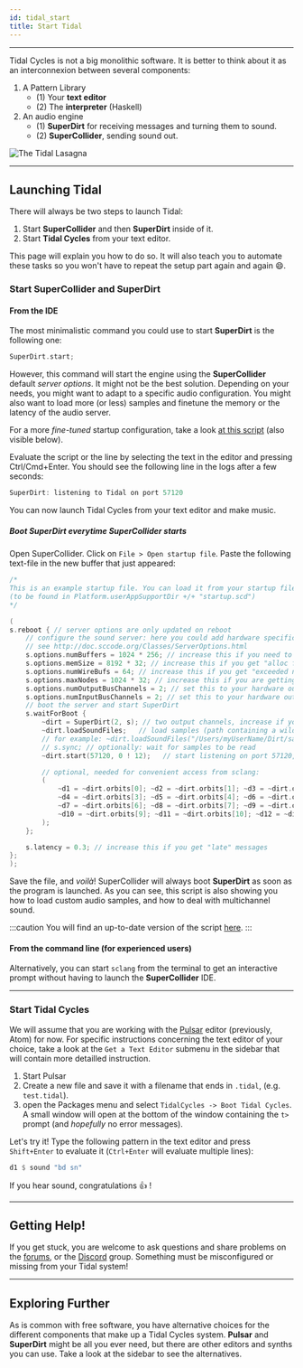 ```yaml
---
id: tidal_start 
title: Start Tidal
---
```


----

Tidal Cycles is not a big monolithic software. It is better to think about it as an interconnexion between several components: 

1. A Pattern Library
   * (1) Your **text editor**
   * (2) The **interpreter** (Haskell) 
2. An audio engine
   * (1) **SuperDirt** for receiving messages and turning them to sound.
   * (2) **SuperCollider**, sending sound out.

![The Tidal Lasagna](tidallasagna.png)

-----

## Launching Tidal 

There will always be two steps to launch Tidal:
1. Start **SuperCollider** and then **SuperDirt** inside of it.
2. Start **Tidal Cycles** from your text editor.

This page will explain you how to do so. It will also teach you to automate these tasks so you won't have to repeat the setup part again and again :smile:.

### Start SuperCollider and SuperDirt 

#### From the IDE

The most minimalistic command you could use to start **SuperDirt** is the following one:
```c
SuperDirt.start;
```

However, this command will start the engine using the **SuperCollider** default *server options*. It might not be the best solution. Depending on your needs, you might want to adapt to a specific audio configuration. You might also want to load more (or less) samples and finetune the memory or the latency of the audio server. 

For a more *fine-tuned* startup configuration, take a look [at this script](https://raw.githubusercontent.com/musikinformatik/SuperDirt/develop/superdirt_startup.scd) (also visible below).

Evaluate the script or the line by selecting the text in the editor and pressing Ctrl/Cmd+Enter. You should see the following line in the logs after a few seconds:
```c
SuperDirt: listening to Tidal on port 57120
```

You can now launch Tidal Cycles from your text editor and make music.

##### Boot SuperDirt everytime SuperCollider starts 

Open SuperCollider. Click on `File > Open startup file`. Paste the following text-file in the new buffer that just appeared:
```c
/*
This is an example startup file. You can load it from your startup file
(to be found in Platform.userAppSupportDir +/+ "startup.scd")
*/

(
s.reboot { // server options are only updated on reboot
	// configure the sound server: here you could add hardware specific options
	// see http://doc.sccode.org/Classes/ServerOptions.html
	s.options.numBuffers = 1024 * 256; // increase this if you need to load more samples
	s.options.memSize = 8192 * 32; // increase this if you get "alloc failed" messages
	s.options.numWireBufs = 64; // increase this if you get "exceeded number of interconnect buffers" messages 
	s.options.maxNodes = 1024 * 32; // increase this if you are getting drop outs and the message "too many nodes"
	s.options.numOutputBusChannels = 2; // set this to your hardware output channel size, if necessary
	s.options.numInputBusChannels = 2; // set this to your hardware output channel size, if necessary
	// boot the server and start SuperDirt
	s.waitForBoot {
		~dirt = SuperDirt(2, s); // two output channels, increase if you want to pan across more channels
		~dirt.loadSoundFiles;   // load samples (path containing a wildcard can be passed in)
		// for example: ~dirt.loadSoundFiles("/Users/myUserName/Dirt/samples/*");
		// s.sync; // optionally: wait for samples to be read
		~dirt.start(57120, 0 ! 12);   // start listening on port 57120, create two busses each sending audio to channel 0

		// optional, needed for convenient access from sclang:
		(
			~d1 = ~dirt.orbits[0]; ~d2 = ~dirt.orbits[1]; ~d3 = ~dirt.orbits[2];
			~d4 = ~dirt.orbits[3]; ~d5 = ~dirt.orbits[4]; ~d6 = ~dirt.orbits[5];
			~d7 = ~dirt.orbits[6]; ~d8 = ~dirt.orbits[7]; ~d9 = ~dirt.orbits[8];
			~d10 = ~dirt.orbits[9]; ~d11 = ~dirt.orbits[10]; ~d12 = ~dirt.orbits[11];
		);
	};

	s.latency = 0.3; // increase this if you get "late" messages
};
);
```

Save the file, and *voilà*! SuperCollider will always boot **SuperDirt** as soon as the program is launched. As you can see, this script is also showing you how to load custom audio samples, and how to deal with multichannel sound.

:::caution
You will find an up-to-date version of the script [here](https://raw.githubusercontent.com/musikinformatik/SuperDirt/develop/superdirt_startup.scd).
:::

#### From the command line (for experienced users)

Alternatively, you can start `sclang` from the terminal to get an interactive prompt without having to launch the **SuperCollider** IDE. 

-----

### Start Tidal Cycles

We will assume that you are working with the [Pulsar](/getting-started/editor/Pulsar.md) editor (previously, Atom) for now. For specific instructions concerning the text editor of your choice, take a look at the `Get a Text Editor` submenu in the sidebar that will contain more detailled instruction.

1.  Start Pulsar
2.  Create a new file and save it with a filename that ends in `.tidal`,
    (e.g. `test.tidal`).
3.  open the Packages menu and select `TidalCycles -> Boot
    Tidal Cycles`. A small window will open at the bottom of the window
    containing the `t>` prompt (and *hopefully* no error messages).

Let's try it! Type the following pattern in the text editor and press `Shift+Enter` to evaluate it (`Ctrl+Enter` will evaluate multiple lines):

```haskell
d1 $ sound "bd sn"
```

If you hear sound, congratulations :thumbsup: ! 

-----

## Getting Help!

If you get stuck, you are welcome to ask questions and share problems on the [forums](https://club.tidalcycles.org), or the [Discord](https://discord.com/invite/CqWhZEfNbq) group. Something must be misconfigured or missing from your Tidal system!

-----

## Exploring Further

As is common with free software, you have alternative choices for the different components that make up a Tidal Cycles system. **Pulsar** and **SuperDirt** might be all you ever need, but there are other editors and synths you can use. Take a look at the sidebar to see the alternatives.
